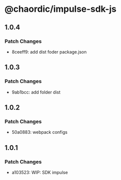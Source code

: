 # @chaordic/impulse-sdk-js

## 1.0.4

### Patch Changes

- 8ceeff9: add dist foder package.json

## 1.0.3

### Patch Changes

- 9ab1bcc: add folder dist

## 1.0.2

### Patch Changes

- 50a0883: webpack configs

## 1.0.1

### Patch Changes

- a103523: WIP: SDK impulse

